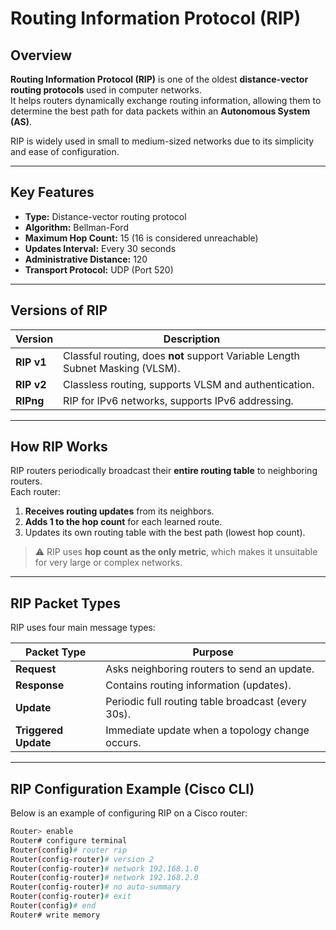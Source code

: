 # Routing Information Protocol (RIP)

## Overview
**Routing Information Protocol (RIP)** is one of the oldest **distance-vector routing protocols** used in computer networks.  
It helps routers dynamically exchange routing information, allowing them to determine the best path for data packets within an **Autonomous System (AS)**.

RIP is widely used in small to medium-sized networks due to its simplicity and ease of configuration.

---

## Key Features
- **Type:** Distance-vector routing protocol
- **Algorithm:** Bellman-Ford
- **Maximum Hop Count:** 15 (16 is considered unreachable)
- **Updates Interval:** Every 30 seconds
- **Administrative Distance:** 120
- **Transport Protocol:** UDP (Port 520)

---

## Versions of RIP

| Version | Description |
|----------|-------------|
| **RIP v1** | Classful routing, does **not** support Variable Length Subnet Masking (VLSM). |
| **RIP v2** | Classless routing, supports VLSM and authentication. |
| **RIPng**  | RIP for IPv6 networks, supports IPv6 addressing. |

---

## How RIP Works
RIP routers periodically broadcast their **entire routing table** to neighboring routers.  
Each router:
1. **Receives routing updates** from its neighbors.
2. **Adds 1 to the hop count** for each learned route.
3. Updates its own routing table with the best path (lowest hop count).

> ⚠️ RIP uses **hop count as the only metric**, which makes it unsuitable for very large or complex networks.

---

## RIP Packet Types
RIP uses four main message types:

| Packet Type | Purpose |
|-------------|----------|
| **Request** | Asks neighboring routers to send an update. |
| **Response** | Contains routing information (updates). |
| **Update** | Periodic full routing table broadcast (every 30s). |
| **Triggered Update** | Immediate update when a topology change occurs. |

---

## RIP Configuration Example (Cisco CLI)
Below is an example of configuring RIP on a Cisco router:

```bash
Router> enable
Router# configure terminal
Router(config)# router rip
Router(config-router)# version 2
Router(config-router)# network 192.168.1.0
Router(config-router)# network 192.168.2.0
Router(config-router)# no auto-summary
Router(config-router)# exit
Router(config)# end
Router# write memory
